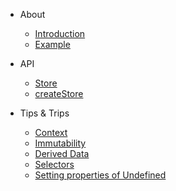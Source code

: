 - About

  - [Introduction](introduction.md)
  - [Example](example.md)

- API

  - [Store](store.md)
  - [createStore](create-store.md)

- Tips & Trips
  - [Context](context.md)
  - [Immutability](immutability.md)
  - [Derived Data](derived-data.md)
  - [Selectors](selectors.md)
  - [Setting properties of Undefined](setting-undefined.md)

